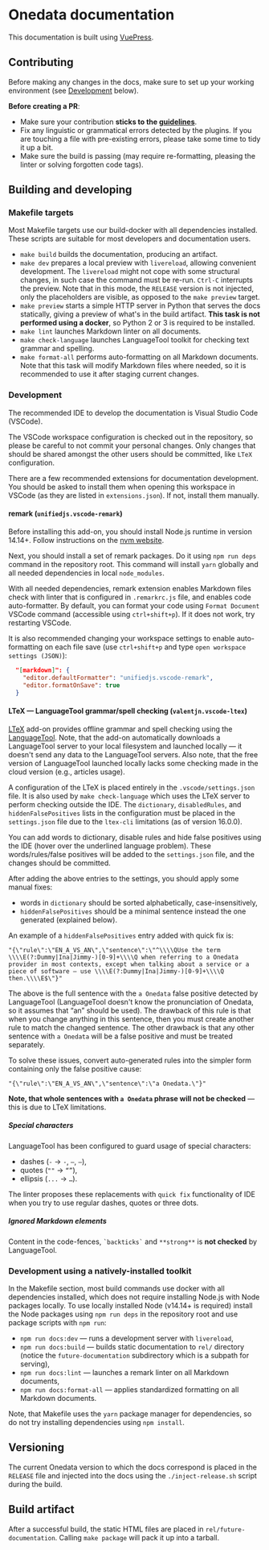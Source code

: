 # Onedata documentation

This documentation is built using [VuePress][].

## Contributing

Before making any changes in the docs, make sure to set up your working environment
(see [Development][] below).

**Before creating a PR**:

* Make sure your contribution **sticks to the [guidelines][]**.
* Fix any linguistic or grammatical errors detected by the plugins. If you are touching
  a file with pre-existing errors, please take some time to tidy it up a bit.
* Make sure the build is passing (may require re-formatting, pleasing the linter or solving
  forgotten code tags).

## Building and developing

### Makefile targets

Most Makefile targets use our build-docker with all dependencies installed.
These scripts are suitable for most developers and documentation users.

* `make build` builds the documentation, producing an artifact.
* `make dev` prepares a local preview with `livereload`, allowing
  convenient development. The `livereload` might not cope with some structural
  changes, in such case the command must be re-run. `Ctrl-C` interrupts the preview.
  Note that in this mode, the `RELEASE` version is not injected, only the
  placeholders are visible, as opposed to the `make preview` target.
* `make preview` starts a simple HTTP server in Python that serves the docs
  statically, giving a preview of what's in the build artifact. **This task is not
  performed using a docker**, so Python 2 or 3 is required to be installed.
* `make lint` launches Markdown linter on all documents.
* `make check-language` launches LanguageTool toolkit for checking text grammar and
  spelling.
* `make format-all` performs auto-formatting on all Markdown documents.
  Note that this task will modify Markdown files where needed, so it is
  recommended to use it after staging current changes.

### Development

The recommended IDE to develop the documentation is Visual Studio Code (VSCode).

The VSCode workspace configuration is checked out in the repository, so please be careful
to not commit your personal changes. Only changes that should be shared amongst the other
users should be committed, like `LTeX` configuration.

There are a few recommended extensions for documentation development. You should be
asked to install them when opening this workspace in VSCode (as they are listed in
`extensions.json`). If not, install them manually.

#### remark (`unifiedjs.vscode-remark`)

Before installing this add-on, you should install Node.js runtime in version 14.14+. Follow
instructions on the [nvm website][].

Next, you should install a set of remark packages. Do it using `npm run deps` command in
the repository root. This command will install `yarn` globally and all needed dependencies
in local `node_modules`.

With all needed dependencies, remark extension enables Markdown files check with linter
that is configured in `.remarkrc.js` file, and enables code auto-formatter. By default,
you can format your code using `Format Document` VSCode command (accessible
using `ctrl+shift+p`). If it does not work, try restarting VSCode.

It is also recommended changing your workspace settings to enable auto-formatting on each
file save (use `ctrl+shift+p` and type `open workspace settings (JSON)`):

```json
  "[markdown]": {
    "editor.defaultFormatter": "unifiedjs.vscode-remark",
    "editor.formatOnSave": true
  }
```

#### LTeX — LanguageTool grammar/spell checking (`valentjn.vscode-ltex`)

[LTeX][] add-on provides offline grammar and spell checking using the [LanguageTool][].
Note, that the add-on automatically downloads a LanguageTool server to your local
filesystem and launched locally — it doesn't send any data to the LanguageTool servers.
Also note, that the free version of LanguageTool launched locally lacks some checking made
in the cloud version (e.g., articles usage).

A configuration of the LTeX is placed entirely in the `.vscode/settings.json` file. It is
also used by `make check-language` which uses the LTeX server to perform checking outside
the IDE. The `dictionary`, `disabledRules`, and `hiddenFalsePositives` lists in the
configuration must be placed in the `settings.json` file due to the `ltex-cli` limitations
(as of version 16.0.0).

You can add words to dictionary, disable rules and hide false positives using the IDE
(hover over the underlined language problem). These words/rules/false positives will be
added to the `settings.json` file, and the changes should be committed.

After adding the above entries to the settings, you should apply some manual fixes:

* words in `dictionary` should be sorted alphabetically, case-insensitively,
* `hiddenFalsePositives` should be a minimal sentence instead the one generated (explained
  below).

An example of a `hiddenFalsePositives` entry added with quick fix is:

```
"{\"rule\":\"EN_A_VS_AN\",\"sentence\":\"^\\\\QUse the term \\\\E(?:Dummy|Ina|Jimmy-)[0-9]+\\\\Q when referring to a Onedata provider in most contexts, except when talking about a service or a piece of software — use \\\\E(?:Dummy|Ina|Jimmy-)[0-9]+\\\\Q then.\\\\E$\"}"
```

The above is the full sentence with the `a Onedata` false positive detected by
LanguageTool (LanguageTool doesn't know the pronunciation of Onedata, so it assumes that
“an” should be used). The drawback of this rule is that when you change anything in this
sentence, then you must create another rule to match the changed sentence. The other
drawback is that any other sentence with `a Onedata` will be a false positive and must be
treated separately.

To solve these issues, convert auto-generated rules into the simpler form containing only
the false positive cause:

```
"{\"rule\":\"EN_A_VS_AN\",\"sentence\":\"a Onedata.\"}"
```

**Note, that whole sentences with `a Onedata` phrase will not be checked** — this is due
to LTeX limitations.

##### Special characters

LanguageTool has been configured to guard usage of special characters:

* dashes (`-` → `-`, `–`, `—`),
* quotes (`""` → `“”`),
* ellipsis (`...` → `…`).

The linter proposes these replacements with `quick fix` functionality of IDE when you try
to use regular dashes, quotes or three dots.

##### Ignored Markdown elements

Content in the code-fences, `` `backticks` `` and `**strong**` is **not checked** by
LanguageTool.

### Development using a natively-installed toolkit

In the Makefile section, most build commands use docker with all dependencies installed,
which does not require installing Node.js with Node packages locally. To use locally
installed Node (v14.14+ is required) install the Node packages using `npm run deps` in
the repository root and use package scripts with `npm run`:

* `npm run docs:dev` — runs a development server with `livereload`,
* `npm run docs:build` — builds static documentation to `rel/` directory (notice the
  `future-documentation` subdirectory which is a subpath for serving),
* `npm run docs:lint` — launches a remark linter on all Markdown documents,
* `npm run docs:format-all` — applies standardized formatting on all Markdown documents.

Note, that Makefile uses the `yarn` package manager for dependencies, so do not try
installing dependencies using `npm install`.

## Versioning

The current Onedata version to which the docs correspond is placed in the
`RELEASE` file and injected into the docs using the `./inject-release.sh`
script during the build.

## Build artifact

After a successful build, the static HTML files are placed in `rel/future-documentation`.
Calling `make package` will pack it up into a tarball.

[VuePress]: https://vuepress.vuejs.org

[Development]: #development

[guidelines]: GUIDELINES.md

[nvm website]: https://github.com/nvm-sh/nvm#installing-and-updating

[LTeX]: https://marketplace.visualstudio.com/items?itemName=valentjn.vscode-ltex

[LanguageTool]: https://languagetool.org
